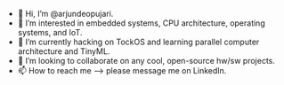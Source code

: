 - 👋 Hi, I’m @arjundeopujari.
- 👀 I’m interested in embedded systems, CPU architecture, operating systems, and IoT.
- 🌱 I’m currently hacking on TockOS and learning parallel computer architecture and TinyML.
- 💞️ I’m looking to collaborate on any cool, open-source hw/sw projects.
- 📫 How to reach me --> please message me on LinkedIn.

<!---
arjundeopujari/arjundeopujari is a ✨ special ✨ repository because its `README.md` (this file) appears on your GitHub profile.
You can click the Preview link to take a look at your changes.
--->
